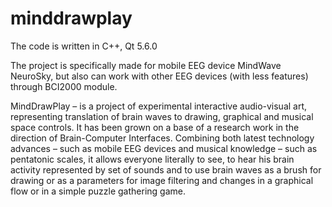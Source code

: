 # minddrawplay

The code is written in C++, Qt 5.6.0

The project is specifically made for mobile EEG device MindWave NeuroSky,
but also can work with other EEG devices (with less features) through BCI2000 module.

MindDrawPlay – is a project of experimental interactive audio-visual art, 
representing translation of brain waves to drawing, graphical and musical space controls. 
It has been grown on a base of a research work in the direction of Brain-Computer Interfaces. 
Combining both latest technology advances – such as mobile EEG devices and musical knowledge – 
such as pentatonic scales, it allows everyone literally to see, to hear his brain activity 
represented by set of sounds and to use brain waves as a brush for drawing or as a parameters 
for image filtering and changes in a graphical flow or in a simple puzzle gathering game.
